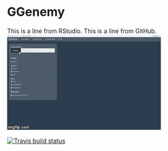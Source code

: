 # GGenemy

This is a line from RStudio.
This is a line from GitHub.
![Upload Data Demo](Image/1.Gif_Data_Upload.gif)

<!-- badges: start -->
  [![Travis build status](https://travis-ci.org/tajohu/GGenemy.svg?branch=master)](https://travis-ci.org/tajohu/GGenemy)
  <!-- badges: end -->